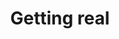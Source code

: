---
title: "Getting real"
teaching: 5
exercises: 20
questions:
- "How can I now use this for real?"
objectives:
- "Get an idea of a full workflow with argo"
keypoints:
- "Argo is a powerful tool for running parallel workflows"
---